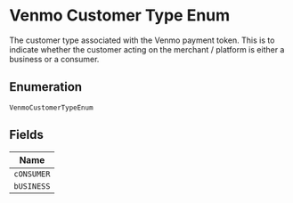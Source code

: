 
# Venmo Customer Type Enum

The customer type associated with the Venmo payment token. This is to indicate whether the customer acting on the merchant / platform is either a business or a consumer.

## Enumeration

`VenmoCustomerTypeEnum`

## Fields

| Name |
|  --- |
| `cONSUMER` |
| `bUSINESS` |

